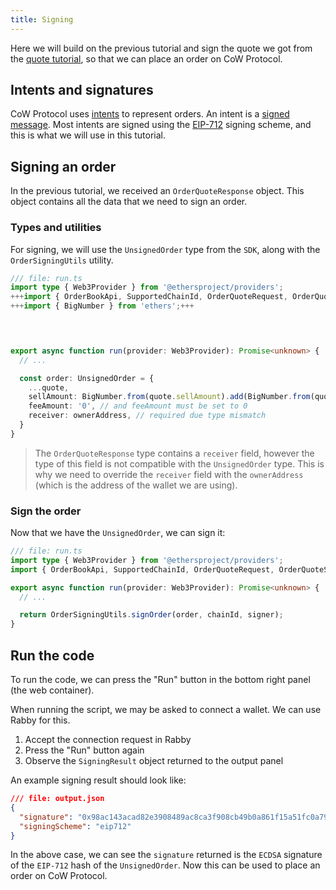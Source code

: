 ```yaml
---
title: Signing
---
```


Here we will build on the previous tutorial and sign the quote we got from the [quote tutorial](/tutorial/quote-order), so that we can place an order on CoW Protocol.

## Intents and signatures

CoW Protocol uses [intents](https://docs.cow.fi/cow-protocol/reference/core/intents) to represent orders. An intent is a [signed message](https://docs.cow.fi/cow-protocol/reference/core/signing-schemes). Most intents are signed using the [EIP-712](https://eips.ethereum.org/EIPS/eip-712) signing scheme, and this is what we will use in this tutorial.

## Signing an order

In the previous tutorial, we received an `OrderQuoteResponse` object. This object contains all the data that we need to sign an order.

### Types and utilities

For signing, we will use the `UnsignedOrder` type from the `SDK`, along with the `OrderSigningUtils` utility.

```typescript
/// file: run.ts
import type { Web3Provider } from '@ethersproject/providers';
+++import { OrderBookApi, SupportedChainId, OrderQuoteRequest, OrderQuoteSideKindSell, OrderSigningUtils, UnsignedOrder } from '@cowprotocol/cow-sdk';+++
+++import { BigNumber } from 'ethers';+++


    

export async function run(provider: Web3Provider): Promise<unknown> {
  // ...

  const order: UnsignedOrder = {
    ...quote,
    sellAmount: BigNumber.from(quote.sellAmount).add(BigNumber.from(quote.feeAmount)).toString(), // Quoted sellAmount must be added to quoted feeAmount
    feeAmount: '0', // and feeAmount must be set to 0
    receiver: ownerAddress, // required due type mismatch
  }
}
```

> The `OrderQuoteResponse` type contains a `receiver` field, however the type of this field is not compatible with the `UnsignedOrder` type. This is why we need to override the `receiver` field with the `ownerAddress` (which is the address of the wallet we are using).

### Sign the order

Now that we have the `UnsignedOrder`, we can sign it:

```typescript
/// file: run.ts
import type { Web3Provider } from '@ethersproject/providers';
import { OrderBookApi, SupportedChainId, OrderQuoteRequest, OrderQuoteSideKindSell, OrderSigningUtils, UnsignedOrder } from '@cowprotocol/cow-sdk';

export async function run(provider: Web3Provider): Promise<unknown> {
  // ...

  return OrderSigningUtils.signOrder(order, chainId, signer);
}
```

## Run the code

To run the code, we can press the "Run" button in the bottom right panel (the web container).

When running the script, we may be asked to connect a wallet. We can use Rabby for this.

1. Accept the connection request in Rabby
2. Press the "Run" button again
3. Observe the `SigningResult` object returned to the output panel

An example signing result should look like:

```json
/// file: output.json
{
  "signature": "0x98ac143acad82e3908489ac8ca3f908cb49b0a861f15a51fc0a79bdea6dcca0212403f419ed8b022881a7cecf7358a69c2cfa9596e877fc67bea5be6d9981cf51b",
  "signingScheme": "eip712"
}
```

In the above case, we can see the `signature` returned is the `ECDSA` signature of the `EIP-712` hash of the `UnsignedOrder`. Now this can be used to place an order on CoW Protocol.